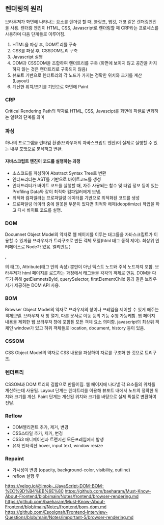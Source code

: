 ## 렌더링의 원리
브라우저가 화면에 나타나는 요소를 렌더링 할 때, 블링크, 웹킷, 개코 같은 렌더링엔진을 사용.
렌더링 엔진이 HTML, CSS, Javascript로 렌더링할 때 CRP라는 프로세스를 사용하며 다음 단계들로 이루어짐.

1. HTML을 파싱 후, DOM트리를 구축
2. CSS를 파싱 후, CSSDOM트리 구축
3. Javascript 실행
4. DOM과 CSSDOM을 조합하여 렌더트리를 구축 (화면에 보이지 않고 공간을 차지하지 않는 것은 랜더트리로 구축되지 않음)
5. 뷰포트 기반으로 렌더트리의 각 노드가 가지는 정확한 위치와 크기를 계산 (Layout)
6. 계산한 위치/크기를 기반으로 화면에 Paint

### CRP
Critical Rendering Path의 약자로 HTML, CSS, Javascipt를 화면에 픽셀로 변화하는 일련의 단계를 의미

### 파싱
하나의 프로그램을 런타임 환경(브라우저의 자바스크립트 엔진)이 실제로 실행할 수 있는 내부 포맷으로 분석하고 변환.
#### 자바스크립트 엔진이 코드를 실행하는 과정
- 소스코드를 파싱하여 Abstract Syntax Tree로 변환
- 인터프리터는 AST를 기반으로 바이트코드를 생성
- 인터프리터가 바이트 코드를 실행할 때, 자주 사용되는 함수 및 타입 정보 등이 있는 Profiling Data와 같이 최적화 컴파일러에게 보냄.
- 최적화 컴파일러는 프로파일링 데이터를 기반으로 최적화된 코드를 생성
- 프로파일링 데이터 중에 잘못된 부분이 있다면 최적화 해제(deoptimize) 작업을 하고 다시 바이트 코드를 실행.

### DOM
Documnet Object Model의 약자로 웹 페이지를 이루는 태그들을 자바스크립트가 이용할 수 있게끔 브라우저가 트리구조로 만든 객체 모델(html 태그 동적 제어). 최상위 인터페이스로 Node가 있음.
엘리먼트(<div>, <p>의 태그), Attribute(태그 안의 속성) 뿐만이 아닌 텍스트 노드와 주석 노드까지 포함.
브라우저가 html 페이지를 로드하는 과정에서 태그들을 각각의 객체로 만듬.
DOM을 다루기 위해 getElemnetsById, querySelector, firstElementChild 등과 같은 브라우저가 제공하는 DOM API 사용.

### BOM
Browser Object Model의 약자로 브라우저의 창이나 프레임을 제어할 수 있게 해주는 객체모델. 브라우저 새 창 열기, 다른 문서로 이동 등의 기능 수행 가능케함.
웹 페이지 내용을 제회한 웹 브라우저 창에 포함된 모든 객체 요소 의미함.
javascript의 최상위 객체인 window가 있고 하위 객체들로 location, document, history 등이 있음.

### CSSOM
CSS Object Model의 약자로 CSS 내용을 파싱하여 자료를 구조화 한 것으로 트리구조.

### 렌더트리
CSSOM과 DOM 트리의 결합으로 만들어짐. 웹 페이지에 나타낼 각 요소들의 위치를 계산하는데 사용됨.
Layout 단계는 렌더트리를 이용해 뷰포트 내에서 노드의 정확한 위치와 크기를 계산.
Paint 단계는 계산된 위치와 크기를 바탕으로 실제 픽셀로 변환하여 전달.

### Reflow
- DOM엘리먼트 추가, 제거, 변경
- CSS스타일 추가, 제거, 변경
- CSS3 애니메이션과 트랜지션 모든프레임에서 발생
- 유저 인터랙션 hover, input text, window resize

### Repaint
- 가시성이 변경 (opacity, background-color, visibility, outline)
- reflow 실행 후

https://velog.io/@imok-_/JavaScript-DOM-BOM-%EC%9D%B4%EB%9E%80
https://github.com/baeharam/Must-Know-About-Frontend/blob/main/Notes/frontend/browser-rendering.md
https://github.com/baeharam/Must-Know-About-Frontend/blob/main/Notes/frontend/bom-dom.md
https://github.com/Esoolgnah/Frontend-Interview-Questions/blob/main/Notes/important-5/browser-rendering.md